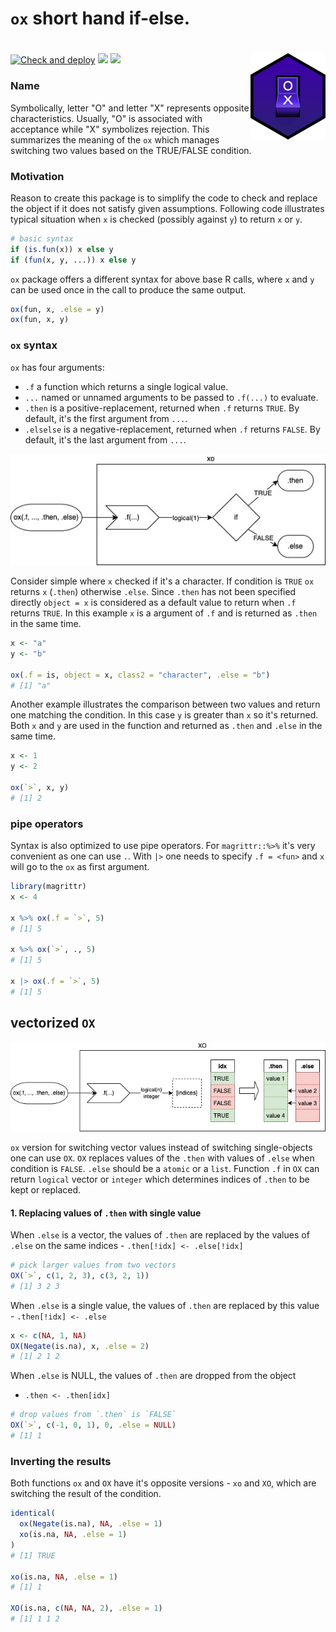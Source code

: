 # `ox` short hand if-else.

# <img src="man/figures/logo.png" align="right"/>

<!-- badges: start -->

[![Check and
deploy](https://github.com/gogonzo/ox/workflows/Check%20and%20deploy/badge.svg)](https://github.com/gogonzo/ox/actions)
[![](https://ci.appveyor.com/api/projects/status/github/gogonzo/ox?branch=master&svg=true)](https://ci.appveyor.com/project/gogonzo/ox)
[![](https://codecov.io/gh/gogonzo/ox/branch/main/graph/badge.svg)](https://codecov.io/gh/gogonzo/ox/branch/main)

<!-- badges: end -->

### Name

Symbolically, letter "O" and letter "X" represents opposite characteristics. 
Usually, "O" is associated with acceptance while "X" symbolizes rejection. This 
summarizes the meaning of the `ox` which manages switching two values based on 
the TRUE/FALSE condition.

### Motivation

Reason to create this package is to simplify the code to check and
replace the object if it does not satisfy given assumptions. Following
code illustrates typical situation when `x` is checked (possibly against
`y`) to return `x` or `y`.

``` r
# basic syntax
if (is.fun(x)) x else y
if (fun(x, y, ...)) x else y
```

`ox` package offers a different syntax for above base R calls, where `x`
and `y` can be used once in the call to produce the same output.

``` r
ox(fun, x, .else = y)
ox(fun, x, y)
```

### `ox` syntax

`ox` has four arguments:

-   `.f` a function which returns a single logical value.
-   `...` named or unnamed arguments to be passed to `.f(...)` to
    evaluate.
-   `.then` is a positive-replacement, returned when `.f` returns
    `TRUE`. By default, it's the first argument from `...`.
-   `.elselse` is a negative-replacement, returned when `.f` returns
    `FALSE`. By default, it's the last argument from `...`.

![](man/figures/uml1.jpg)

Consider simple where `x` checked if it's a character. If condition is
`TRUE` `ox` returns `x` (`.then`) otherwise `.else`. Since `.then` has
not been specified directly `object = x` is considered as a default
value to return when `.f` returns `TRUE`. In this example `x` is a
argument of `.f` and is returned as `.then` in the same time.

``` r
x <- "a"
y <- "b"

ox(.f = is, object = x, class2 = "character", .else = "b")
# [1] "a"
```

Another example illustrates the comparison between two values and return
one matching the condition. In this case `y` is greater than `x` so it's
returned. Both `x` and `y` are used in the function and returned as
`.then` and `.else` in the same time.

``` r
x <- 1
y <- 2

ox(`>`, x, y)
# [1] 2
```

### pipe operators

Syntax is also optimized to use pipe operators. For `magrittr::%>%` it's
very convenient as one can use `.`. With `|>` one needs to specify
`.f = <fun>` and `x` will go to the `ox` as first argument.

``` r
library(magrittr)
x <- 4

x %>% ox(.f = `>`, 5)
# [1] 5

x %>% ox(`>`, ., 5)
# [1] 5

x |> ox(.f = `>`, 5)
# [1] 5
```

## vectorized `OX`

![](man/figures/uml2.jpg)

`ox` version for switching vector values instead of switching
single-objects one can use `OX`. `OX` replaces values of the `.then`
with values of `.else` when condition is `FALSE`. `.else` should be a
`atomic` or a `list`. Function `.f` in `OX` can return `logical` vector
or `integer` which determines indices of `.then` to be kept or replaced.

#### 1. Replacing values of `.then` with single value

When `.else` is a vector, the values of `.then` are replaced by the
values of `.else` on the same indices - `.then[!idx] <- .else[!idx]`

``` r
# pick larger values from two vectors
OX(`>`, c(1, 2, 3), c(3, 2, 1))
# [1] 3 2 3
```

When `.else` is a single value, the values of `.then` are replaced by
this value - `.then[!idx] <- .else`

``` r
x <- c(NA, 1, NA)
OX(Negate(is.na), x, .else = 2)
# [1] 2 1 2
```

When `.else` is NULL, the values of `.then` are dropped from the object
- `.then <- .then[idx]`

``` r
# drop values from `.then` is `FALSE`
OX(`>`, c(-1, 0, 1), 0, .else = NULL)
# [1] 1
```

### Inverting the results

Both functions `ox` and `OX` have it's opposite versions - `xo` and
`XO`, which are switching the result of the condition.

``` r
identical(
  ox(Negate(is.na), NA, .else = 1)
  xo(is.na, NA, .else = 1)
)
# [1] TRUE

xo(is.na, NA, .else = 1)
# [1] 1

XO(is.na, c(NA, NA, 2), .else = 1)
# [1] 1 1 2
```
